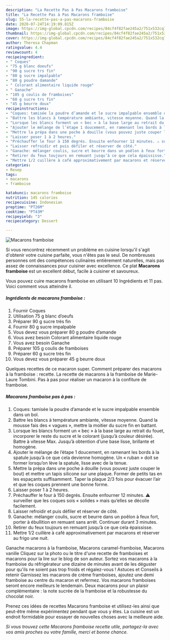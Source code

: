 ```yaml
---
description: "La Recette Pas à Pas Macarons framboise"
title: "La Recette Pas à Pas Macarons framboise"
slug: 55-la-recette-pas-a-pas-macarons-framboise
date: 2020-07-24T14:19:09.815Z
image: https://img-global.cpcdn.com/recipes/84cf4f82fae245a2/751x532cq70/macarons-framboise-photo-principale-de-la-recette.jpg
thumbnail: https://img-global.cpcdn.com/recipes/84cf4f82fae245a2/751x532cq70/macarons-framboise-photo-principale-de-la-recette.jpg
cover: https://img-global.cpcdn.com/recipes/84cf4f82fae245a2/751x532cq70/macarons-framboise-photo-principale-de-la-recette.jpg
author: Theresa Chapman
ratingvalue: 4.4
reviewcount: 4
recipeingredient:
- " Coques"
- "75 g blanc doeufs"
- "90 g sucre trs fin"
- "80 g sucre impalpable"
- "80 g poudre damande"
- " Colorant alimentaire liquide rouge"
- " Ganache"
- "105 g coulis de framboises"
- "60 g sucre trs fin"
- "45 g beurre doux"
recipeinstructions:
- "Coques: tamisée la poudre d’amande et le sucre impalpable ensemble dans un bol."
- "Battre les blancs à température ambiante, vitesse moyenne. Quand la mousse fais des « vagues », mettre la moitier du sucre fin en battant."
- "Lorsque les blancs forment un « bec » à la base large au retrait du fouet, incorporer le reste du sucre et le colorant (jusqu’à couleur désirée). Battre à vitesse Max. Jusqu’à obtention d’une base lisse, brillante et homogène."
- "Ajouter le mélange de l’étape 1 doucement, en ramenant les bords à la spatule jusqu’à ce que cela devienne homogène. Un « ruban » doit se former lorsqu’on lève la spatule, lisse avec de la tenue."
- "Mettre la prépa dans une poche à douille (vous pouvez juste couper le bout) et mettre un tapis silicone sur une plaque. Former de petits tas en les espaçants suffisamment. Taper la plaque 2/3 fois pour évacuer l’air et que les coques prennent une bonne forme."
- "Laisser poser 1 à 2 heures."
- "Préchauffer le four à 150 degrés. Ensuite enfourner 12 minutes. ⚠️ surveiller que les coques sois « solides » mais qu’elles se décolle facilement."
- "Laisser refroidir et puis défiler et réserver de côté."
- "Ganache: mélanger coulis, sucre et beurre dans un poêlon à feux fort, porter à ébullition en remuant sans arrêt. Continuer durant 3 minutes."
- "Retirer du feux toujours en remuant jusqu’à ce que cela épaississe."
- "Mettre 1/2 cuillère à café approximativement par macarons et réserver au frigo une nuit."
categories:
- Resep
tags:
- macarons
- framboise

katakunci: macarons framboise 
nutrition: 145 calories
recipecuisine: Indonesian
preptime: "PT26M"
cooktime: "PT43M"
recipeyield: "3"
recipecategory: Dessert

---
```



![Macarons framboise](https://img-global.cpcdn.com/recipes/84cf4f82fae245a2/751x532cq70/macarons-framboise-photo-principale-de-la-recette.jpg)

Si vous rencontrez récemment un problème en cuisine lorsqu'il s'agit d'obtenir votre cuisine parfaite, vous n'êtes pas le seul. De nombreuses personnes ont des compétences culinaires entièrement naturelles, mais pas assez de connaissances pour cuisiner avec excellence. Ce plat <strong> Macarons framboise </strong> est un excellent début, facile à cuisiner et savoureux.

<!--inarticleads1-->

Vous pouvez cuire macarons framboise en utilisant 10 Ingrédients et 11 pas. Voici comment vous atteindre il.

##### Ingrédients de macarons framboise :

1. Fournir  Coques
1. Utilisation 75 g blanc d’oeufs
1. Préparer 90 g sucre très fin
1. Fournir 80 g sucre impalpable
1. Vous devez vous préparer 80 g poudre d’amande
1. Vous avez besoin  Colorant alimentaire liquide rouge
1. Vous avez besoin  Ganache
1. Préparer 105 g coulis de framboises
1. Préparer 60 g sucre très fin
1. Vous devez vous préparer 45 g beurre doux


Quelques recettes de ce macaron super. Comment préparer des macarons à la framboise : recette. La recette de macarons à la framboise de Marie-Laure Tombini. Pas à pas pour réaliser un macaron à la confiture de framboise. 

<!--inarticleads2-->

##### Macarons framboise pas à pas :

1. Coques: tamisée la poudre d’amande et le sucre impalpable ensemble dans un bol.
1. Battre les blancs à température ambiante, vitesse moyenne. Quand la mousse fais des « vagues », mettre la moitier du sucre fin en battant.
1. Lorsque les blancs forment un « bec » à la base large au retrait du fouet, incorporer le reste du sucre et le colorant (jusqu’à couleur désirée). Battre à vitesse Max. Jusqu’à obtention d’une base lisse, brillante et homogène.
1. Ajouter le mélange de l’étape 1 doucement, en ramenant les bords à la spatule jusqu’à ce que cela devienne homogène. Un « ruban » doit se former lorsqu’on lève la spatule, lisse avec de la tenue.
1. Mettre la prépa dans une poche à douille (vous pouvez juste couper le bout) et mettre un tapis silicone sur une plaque. Former de petits tas en les espaçants suffisamment. Taper la plaque 2/3 fois pour évacuer l’air et que les coques prennent une bonne forme.
1. Laisser poser 1 à 2 heures.
1. Préchauffer le four à 150 degrés. Ensuite enfourner 12 minutes. ⚠️ surveiller que les coques sois « solides » mais qu’elles se décolle facilement.
1. Laisser refroidir et puis défiler et réserver de côté.
1. Ganache: mélanger coulis, sucre et beurre dans un poêlon à feux fort, porter à ébullition en remuant sans arrêt. Continuer durant 3 minutes.
1. Retirer du feux toujours en remuant jusqu’à ce que cela épaississe.
1. Mettre 1/2 cuillère à café approximativement par macarons et réserver au frigo une nuit.


Ganache macarons à la framboise, Macarons caramel-framboise, Macarons vanille Cliquez sur la photo ou le titre d&#39;une recette de framboises et macarons pour la lire sur le blog de son auteur. Sortez vos macarons à la framboise du réfrigérateur une dizaine de minutes avant de les déguster pour qu&#39;ils ne soient pas trop froids et régalez-vous ! Astuces et Conseils à retenir  Garnissez les macarons de crème framboises, ajoutez une demi framboise au centre du macaron et refermez. Vos macarons framboises seront encore meilleurs le lendemain. Deux macarons pour un plaisir complémentaire : la note sucrée de la framboise et la robustesse du chocolat noir. 

<!--inarticleads1-->

<p>
Prenez ces idées de recettes Macarons framboise et utilisez-les ainsi que peut-être même expérimentez pendant que vous y êtes. La cuisine est un endroit formidable pour essayer de nouvelles choses avec la meilleure aide.
</p>

<p>
<i>Si vous trouvez cette Macarons framboise recette utile, partagez-la avec vos amis proches ou votre famille, merci et bonne chance.</i>
</p>
